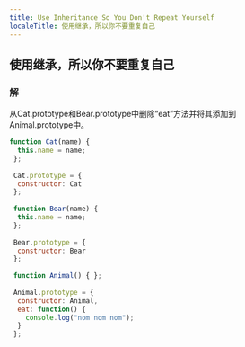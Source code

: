 ```yaml
---
title: Use Inheritance So You Don't Repeat Yourself
localeTitle: 使用继承，所以你不要重复自己
---
```

## 使用继承，所以你不要重复自己

### 解

从Cat.prototype和Bear.prototype中删除“eat”方法并将其添加到Animal.prototype中。

```javascript
function Cat(name) { 
  this.name = name; 
 }; 
 
 Cat.prototype = { 
  constructor: Cat 
 }; 
 
 function Bear(name) { 
  this.name = name; 
 }; 
 
 Bear.prototype = { 
  constructor: Bear 
 }; 
 
 function Animal() { }; 
 
 Animal.prototype = { 
  constructor: Animal, 
  eat: function() { 
    console.log("nom nom nom"); 
  } 
 }; 

```